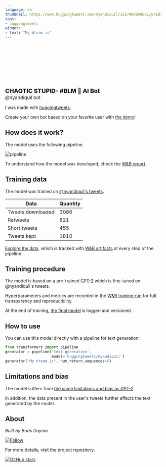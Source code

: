 ```yaml
---
language: en
thumbnail: https://www.huggingtweets.com/nyandiquil/1617909904681/predictions.png
tags:
- huggingtweets
widget:
- text: "My dream is"
---
```


<div>
<div style="width: 132px; height:132px; border-radius: 50%; background-size: cover; background-image: url('https://pbs.twimg.com/profile_images/1369398096803880961/lWoMKTkF_400x400.jpg')">
</div>
<div style="margin-top: 8px; font-size: 19px; font-weight: 800">CHAOTIC STUPID- #BLM 🤖 AI Bot </div>
<div style="font-size: 15px">@nyandiquil bot</div>
</div>

I was made with [huggingtweets](https://github.com/borisdayma/huggingtweets).

Create your own bot based on your favorite user with [the demo](https://colab.research.google.com/github/borisdayma/huggingtweets/blob/master/huggingtweets-demo.ipynb)!

## How does it work?

The model uses the following pipeline.

![pipeline](https://github.com/borisdayma/huggingtweets/blob/master/img/pipeline.png?raw=true)

To understand how the model was developed, check the [W&B report](https://wandb.ai/wandb/huggingtweets/reports/HuggingTweets-Train-a-Model-to-Generate-Tweets--VmlldzoxMTY5MjI).

## Training data

The model was trained on [@nyandiquil's tweets](https://twitter.com/nyandiquil).

| Data | Quantity |
| --- | --- |
| Tweets downloaded | 3086 |
| Retweets | 821 |
| Short tweets | 455 |
| Tweets kept | 1810 |

[Explore the data](https://wandb.ai/wandb/huggingtweets/runs/1jefs1jk/artifacts), which is tracked with [W&B artifacts](https://docs.wandb.com/artifacts) at every step of the pipeline.

## Training procedure

The model is based on a pre-trained [GPT-2](https://huggingface.co/gpt2) which is fine-tuned on @nyandiquil's tweets.

Hyperparameters and metrics are recorded in the [W&B training run](https://wandb.ai/wandb/huggingtweets/runs/j9ob29y8) for full transparency and reproducibility.

At the end of training, [the final model](https://wandb.ai/wandb/huggingtweets/runs/j9ob29y8/artifacts) is logged and versioned.

## How to use

You can use this model directly with a pipeline for text generation:

```python
from transformers import pipeline
generator = pipeline('text-generation',
                     model='huggingtweets/nyandiquil')
generator("My dream is", num_return_sequences=5)
```

## Limitations and bias

The model suffers from [the same limitations and bias as GPT-2](https://huggingface.co/gpt2#limitations-and-bias).

In addition, the data present in the user's tweets further affects the text generated by the model.

## About

*Built by Boris Dayma*

[![Follow](https://img.shields.io/twitter/follow/borisdayma?style=social)](https://twitter.com/intent/follow?screen_name=borisdayma)

For more details, visit the project repository.

[![GitHub stars](https://img.shields.io/github/stars/borisdayma/huggingtweets?style=social)](https://github.com/borisdayma/huggingtweets)
